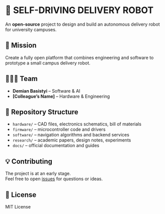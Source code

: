 # 🤖 SELF-DRIVING DELIVERY ROBOT

An **open-source** project to design and build an autonomous delivery robot
for university campuses.

## 🚀 Mission
Create a fully open platform that combines engineering and software
to prototype a small campus delivery robot.

## 🧑‍🤝‍🧑 Team
- **Demian Basistyi** – Software & AI
- **[Colleague’s Name]** – Hardware & Engineering

## 📂 Repository Structure
- `hardware/` – CAD files, electronics schematics, bill of materials
- `firmware/` – microcontroller code and drivers
- `software/` – navigation algorithms and backend services
- `research/` – academic papers, design notes, experiments
- `docs/` – official documentation and guides

## 💡 Contributing
The project is at an early stage.  
Feel free to open [issues](../../issues) for questions or ideas.

## 📜 License
MIT License

